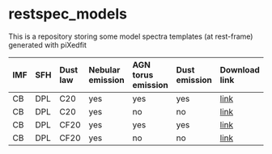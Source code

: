 # restspec_models
This is a repository storing some model spectra templates (at rest-frame) generated with piXedfit 

| IMF | SFH | Dust law | Nebular emission | AGN torus emission | Dust emission | Download link |
|:----|:----|:---------|:-----------------|:-------------------|:--------------|:--------------|
| CB | DPL | C20 | yes | yes | yes | [link](https://drive.google.com/uc?export=download&id=1WTffhzPJT_MRtS0vt1CqFLDv6XxlerJe)|
| CB | DPL | C20 | yes | no | no | [link](https://drive.google.com/uc?export=download&id=1KKXY7xmJERYGIZKBend7CLm_Xd6kNa2o)|
| CB | DPL | CF20 | yes | yes | yes | [link](https://drive.google.com/uc?export=download&id=13_7S0o_1-Me4bS5V0qGwiPVWhwWrmTWY)|
| CB | DPL | CF20 | yes | no | no | [link](https://drive.google.com/uc?export=download&id=13bdZVuUwPfGj4YHgrh_QMNbAabK8ui5G)|

